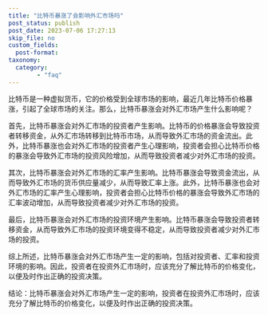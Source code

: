 ```yaml
---
title: "比特币暴涨了会影响外汇市场吗"
post_status: publish
post_date: 2023-07-06 17:27:13
skip_file: no
custom_fields: 
  post-format: 
taxonomy:
  category:
        - "faq"
---
```


比特币是一种虚拟货币，它的价格受到全球市场的影响，最近几年比特币价格暴涨，引起了全球市场的关注。那么，比特币暴涨会对外汇市场产生什么影响呢？

首先，比特币暴涨会对外汇市场的投资者产生影响。比特币的价格暴涨会导致投资者转移资金，从外汇市场转移到比特币市场，从而导致外汇市场的资金流出。此外，比特币暴涨也会对外汇市场的投资者产生心理影响，投资者会担心比特币价格的暴涨会导致外汇市场的投资风险增加，从而导致投资者减少对外汇市场的投资。

其次，比特币暴涨会对外汇市场的汇率产生影响。比特币暴涨会导致资金流出，从而导致外汇市场的货币供应量减少，从而导致汇率上涨。此外，比特币暴涨也会对外汇市场的汇率产生心理影响，投资者会担心比特币价格的暴涨会导致外汇市场的汇率波动增加，从而导致投资者减少对外汇市场的投资。

最后，比特币暴涨会对外汇市场的投资环境产生影响。比特币暴涨会导致投资者转移资金，从而导致外汇市场的投资环境变得不稳定，从而导致投资者减少对外汇市场的投资。

综上所述，比特币暴涨会对外汇市场产生一定的影响，包括对投资者、汇率和投资环境的影响。因此，投资者在投资外汇市场时，应该充分了解比特币的价格变化，以便及时作出正确的投资决策。

结论：比特币暴涨会对外汇市场产生一定的影响，投资者在投资外汇市场时，应该充分了解比特币的价格变化，以便及时作出正确的投资决策。
